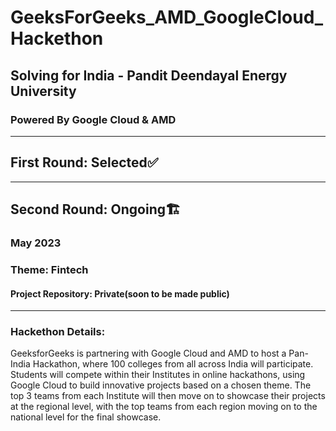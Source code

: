 # GeeksForGeeks_AMD_GoogleCloud_Hackethon

## Solving for India - Pandit Deendayal Energy University
### Powered By Google Cloud & AMD

---

## First Round: Selected✅

---

## Second Round: Ongoing🏗️
### May 2023
### Theme: Fintech
#### Project Repository: Private(soon to be made public)

---

### Hackethon Details:
GeeksforGeeks is partnering with Google Cloud and AMD to host a Pan-India Hackathon, where 100 colleges from all across India will participate. Students will compete within their Institutes in online hackathons, using Google Cloud to build innovative projects based on a chosen theme. The top 3 teams from each Institute will then move on to showcase their projects at the regional level, with the top teams from each region moving on to the national level for the final showcase.
